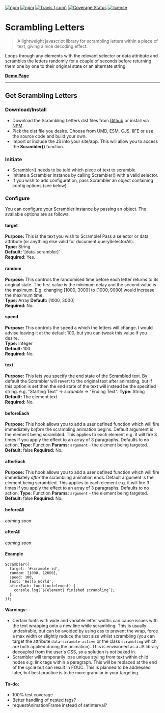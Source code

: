 
[![npm](https://img.shields.io/npm/dt/scrambling-letters.svg)]()
[![npm](https://img.shields.io/npm/v/scrambling-letters.svg)]()
[![Travis (.com)](https://img.shields.io/travis/com/Recidvst/scrambling-letters.svg)]()
[![Coverage Status](https://coveralls.io/repos/github/Recidvst/scrambling-letters/badge.svg?branch=master)](https://coveralls.io/github/Recidvst/scrambling-letters?branch=master)
[![license](https://img.shields.io/github/license/recidvst/scrambling-letters.svg)]()

# Scrambling Letters
> A lightweight javascript library for scrambling letters within a piece of text, giving a nice decoding effect.

Loops through any elements with the relevant selector or data attribute and scrambles the letters randomly for a couple of seconds before returning them one by one to their original state or an alternate string.

[**Demo Page**](https://scrambling-letters.chris-snowden.me/ 'Scrambling Letters demo')

---


## Get Scrambling Letters

### Download/Install
- Download the Scrambling Letters dist files from [Github](https://github.com/Recidvst/scrambling-letters/archive/master.zip 'Github download') or install via [NPM](https://www.npmjs.com/package/scrambling-letters 'npm download').
- Pick the dist file you desire. Choose from UMD, ESM, CJS, IIFE or use the source code and build your own.
- Import or include the JS into your site/app. This will allow you to access the **Scrambler()** function.

### Initiate
- Scrambler() needs to be told which piece of text to scramble.
- Initiate a Scrambler instance by calling Scrambler() with a valid selector. 
- If you wish to add configuration, pass Scrambler an object containing config options (see below).

### Configure
You can configure your Scrambler instance by passing an object. The available options are as follows:

#### target
**Purpose:** This is the text you wish to Scramble! Pass a selector or data attribute (or anything else valid for document.querySelectorAll).    
**Type:** String  
**Default:** '[data-scrambler]'  
**Required:** Yes.
#### random
**Purpose:** This controls the randomised time before each letter returns to its original state. The first value is the minimum delay and the second value is the maximum. E.g. changing [1000, 3000] to [1000, 9000] would increase the maximum time.  
**Type:** Array
**Default:** [1000, 3000]  
**Required:** No.
#### speed
**Purpose:** This controls the speed a which the letters will change. I would advise leaving it at the default 100, but you can tweak this value if you desire.  
**Type:** Integer  
**Default:** 100  
**Required:** No.  
#### text
**Purpose:** This lets you specify the end state of the Scrambled text. By default the Scrambler will revert to the original text after animating, but if this option is set then the end state of the text will instead be the specified string. e.g. "Starting Text" -> *scramble* -> "Ending Text".
**Type:** String  
**Default:** The element text  
**Required:** No.
#### beforeEach
**Purpose:** This hook allows you to add a user defined function which will fire immediately *before* the scrambling animation begins. Default argument is the element being scrambled. This applies to each element e.g. it will fire 3 times if you apply the effect to an array of 3 paragraphs. Defaults to no action.
**Type:** Function
**Params:** ```argument``` - the element being targeted.
**Default:** false
**Required:** No.
#### afterEach
**Purpose:** This hook allows you to add a user defined function which will fire immediately *after* the scrambling animation ends. Default argument is the element being scrambled. This applies to each element e.g. it will fire 3 times if you apply the effect to an array of 3 paragraphs. Defaults to no action.
**Type:** Function
**Params:** ```argument``` - the element being targeted.
**Default:** false
**Required:** No.
#### beforeAll
*coming soon*
#### afterAll
*coming soon*

#### Example
```
Scrambler({
  target: '#scramble-id',
  random: [1000, 12000],
  speed: 100,
  text: 'Hello World',
  afterEach: function(element) {
    console.log(`${element} finished scrambling`);
  }
});
```

#### Warnings:
- Certain fonts with wide and variable letter widths can cause issues with the text wrapping onto a new line while scrambling. This is usually undesirable, but can be avoided by using css to prevent the wrap, force a max width or slightly reduce the text size whilst scrambling (you can target the attribute `data-scramble-active` or the class `scrambling` which are both applied during the animation). This is envisioned as a JS library decoupled from the user's CSS, so a solution is not baked in.
- Scrambler will temporarily lose unique styling from text within child nodes e.g. link tags within a paragraph. This will be replaced at the end of the cycle but can result in FOUC. This is planned to be addressed later, but best practice is to be more granular in your targeting.

#### To-do:
- 100% test coverage
- Better handling of nested tags?
- requestAnimationFrame instead of setInterval?
